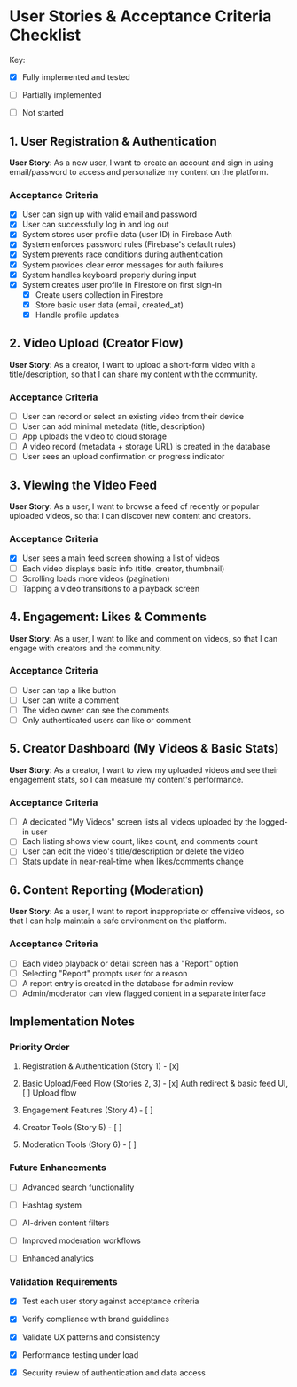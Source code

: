 # User Stories & Acceptance Criteria Checklist

Key:

- [x] Fully implemented and tested

- [ ] Partially implemented

- [ ] Not started

## 1. User Registration & Authentication

**User Story**: As a new user, I want to create an account and sign in using email/password to access and personalize my content on the platform.

### Acceptance Criteria

- [x] User can sign up with valid email and password
- [x] User can successfully log in and log out
- [x] System stores user profile data (user ID) in Firebase Auth
- [x] System enforces password rules (Firebase's default rules)
- [x] System prevents race conditions during authentication
- [x] System provides clear error messages for auth failures
- [x] System handles keyboard properly during input
- [x] System creates user profile in Firestore on first sign-in
  - [x] Create users collection in Firestore
  - [x] Store basic user data (email, created_at)
  - [x] Handle profile updates

## 2. Video Upload (Creator Flow)

**User Story**: As a creator, I want to upload a short-form video with a title/description, so that I can share my content with the community.

### Acceptance Criteria

- [ ] User can record or select an existing video from their device
- [ ] User can add minimal metadata (title, description)
- [ ] App uploads the video to cloud storage
- [ ] A video record (metadata + storage URL) is created in the database
- [ ] User sees an upload confirmation or progress indicator

## 3. Viewing the Video Feed

**User Story**: As a user, I want to browse a feed of recently or popular uploaded videos, so that I can discover new content and creators.

### Acceptance Criteria

- [x] User sees a main feed screen showing a list of videos
- [ ] Each video displays basic info (title, creator, thumbnail)
- [ ] Scrolling loads more videos (pagination)
- [ ] Tapping a video transitions to a playback screen

## 4. Engagement: Likes & Comments

**User Story**: As a user, I want to like and comment on videos, so that I can engage with creators and the community.

### Acceptance Criteria

- [ ] User can tap a like button
- [ ] User can write a comment
- [ ] The video owner can see the comments
- [ ] Only authenticated users can like or comment

## 5. Creator Dashboard (My Videos & Basic Stats)

**User Story**: As a creator, I want to view my uploaded videos and see their engagement stats, so I can measure my content's performance.

### Acceptance Criteria

- [ ] A dedicated "My Videos" screen lists all videos uploaded by the logged-in user
- [ ] Each listing shows view count, likes count, and comments count
- [ ] User can edit the video's title/description or delete the video
- [ ] Stats update in near-real-time when likes/comments change

## 6. Content Reporting (Moderation)

**User Story**: As a user, I want to report inappropriate or offensive videos, so that I can help maintain a safe environment on the platform.

### Acceptance Criteria

- [ ] Each video playback or detail screen has a "Report" option
- [ ] Selecting "Report" prompts user for a reason
- [ ] A report entry is created in the database for admin review
- [ ] Admin/moderator can view flagged content in a separate interface

## Implementation Notes

### Priority Order

1. Registration & Authentication (Story 1) - [x]

2. Basic Upload/Feed Flow (Stories 2, 3) - [x] Auth redirect & basic feed UI, [ ] Upload flow

3. Engagement Features (Story 4) - [ ]

4. Creator Tools (Story 5) - [ ]

5. Moderation Tools (Story 6) - [ ]

### Future Enhancements

- [ ] Advanced search functionality

- [ ] Hashtag system

- [ ] AI-driven content filters

- [ ] Improved moderation workflows

- [ ] Enhanced analytics

### Validation Requirements

- [x] Test each user story against acceptance criteria

- [x] Verify compliance with brand guidelines

- [x] Validate UX patterns and consistency

- [x] Performance testing under load

- [x] Security review of authentication and data access 